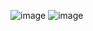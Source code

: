 ![image](https://github.com/javera91/practice230124/assets/146044960/e21abcf0-33c9-4afe-90af-84e153c1d9a8)
![image](https://github.com/javera91/practice230124/assets/146044960/35f7d7f9-c0e4-4aab-9df7-869ed4d45380)
